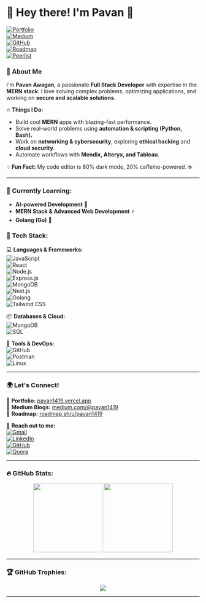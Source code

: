# 👋 Hey there! I'm Pavan 🚀  

[![Portfolio](https://img.shields.io/badge/Portfolio-Online-ff69b4?style=for-the-badge&logo=vercel)](https://pavan1419.vercel.app/)  
[![Medium](https://img.shields.io/badge/Medium-Read%20My%20Blogs-000?style=for-the-badge&logo=medium)](https://medium.com/@pavan1419)  
[![GitHub](https://img.shields.io/badge/GitHub-Projects-000?style=for-the-badge&logo=github)](https://github.com/pavan1419)  
[![Roadmap](https://img.shields.io/badge/Roadmap.sh-Follow%20My%20Journey-orange?style=for-the-badge&logo=roadmap.sh)](https://roadmap.sh/u/pavan1419)  
[![Peerlist](https://github-readme-badge.peerlist.io/api/pavan419)](https://peerlist.io/pavan419)

### 🚀 About Me
I'm **Pavan Awagan**, a passionate **Full Stack Developer** with expertise in the **MERN stack**. I love solving complex problems, optimizing applications, and working on **secure and scalable solutions**.  

🔥 **Things I Do:**  
- Build cool **MERN** apps with blazing-fast performance.  
- Solve real-world problems using **automation & scripting (Python, Bash).**  
- Work on **networking & cybersecurity**, exploring **ethical hacking** and **cloud security**.  
- Automate workflows with **Mendix, Alteryx, and Tableau**.  

💡 **Fun Fact:** My code editor is 80% dark mode, 20% caffeine-powered. ☕  

---

### 🌱 Currently Learning:
- **AI-powered Development** 🤖  
- **MERN Stack & Advanced Web Development** ⚡  
- **Golang (Go)** 🐹  

### 🔨 Tech Stack:
💻 **Languages & Frameworks:**  
![JavaScript](https://img.shields.io/badge/JavaScript-F7DF1E?style=for-the-badge&logo=javascript&logoColor=black)  
![React](https://img.shields.io/badge/React-61DAFB?style=for-the-badge&logo=react&logoColor=black)  
![Node.js](https://img.shields.io/badge/Node.js-339933?style=for-the-badge&logo=node.js&logoColor=white)  
![Express.js](https://img.shields.io/badge/Express.js-000000?style=for-the-badge&logo=express&logoColor=white)  
![MongoDB](https://img.shields.io/badge/MongoDB-47A248?style=for-the-badge&logo=mongodb&logoColor=white)  
![Next.js](https://img.shields.io/badge/Next.js-000?style=for-the-badge&logo=next.js)  
![Golang](https://img.shields.io/badge/Go-00ADD8?style=for-the-badge&logo=go&logoColor=white)  
![Tailwind CSS](https://img.shields.io/badge/Tailwind_CSS-38B2AC?style=for-the-badge&logo=tailwind-css&logoColor=white)  

📦 **Databases & Cloud:**  
![MongoDB](https://img.shields.io/badge/MongoDB-4ea94b?style=for-the-badge&logo=mongodb&logoColor=white)  
![SQL](https://img.shields.io/badge/SQL-CC2927?style=for-the-badge&logo=microsoft-sql-server&logoColor=white)  

🔧 **Tools & DevOps:**  
![GitHub](https://img.shields.io/badge/GitHub-181717?style=for-the-badge&logo=github&logoColor=white)  
![Postman](https://img.shields.io/badge/Postman-FF6C37?style=for-the-badge&logo=postman&logoColor=white)  
![Linux](https://img.shields.io/badge/Linux-FCC624?style=for-the-badge&logo=linux&logoColor=black)  

---

### 🌍 Let's Connect!
🔗 **Portfolio:** [pavan1419.vercel.app](https://pavan1419.vercel.app/)  
📖 **Medium Blogs:** [medium.com/@pavan1419](https://medium.com/@pavan1419)  
📍 **Roadmap:** [roadmap.sh/u/pavan1419](https://roadmap.sh/u/pavan1419)  

📧 **Reach out to me:**  
[![Gmail](https://img.shields.io/badge/Email-Red?style=for-the-badge&logo=gmail&logoColor=white)](mailto:Pavan01419@gmail.com)  
[![LinkedIn](https://img.shields.io/badge/LinkedIn-0077B5?style=for-the-badge&logo=linkedin&logoColor=white)](https://www.linkedin.com/in/pavan-awagan-891476153/)  
[![GitHub](https://img.shields.io/badge/GitHub-181717?style=for-the-badge&logo=github&logoColor=white)](https://github.com/pavan1419)  
[![Quora](https://img.shields.io/badge/Quora-B92B27?style=for-the-badge&logo=quora&logoColor=white)](https://www.quora.com/profile/Pavan1419)  

---

### 🔥 GitHub Stats:
<p align="center">
  <img src="https://github-readme-stats.vercel.app/api?username=pavan1419&show_icons=true&theme=radical" height="180em"/>
  <img src="https://github-readme-stats.vercel.app/api/top-langs/?username=pavan1419&layout=compact&theme=radical" height="180em"/>
</p>

---

### 🏆 GitHub Trophies:
<p align="center">
  <img src="https://github-profile-trophy.vercel.app/?username=pavan1419&theme=dracula&no-bg=true&margin-w=15&margin-h=15" />
</p>

---

